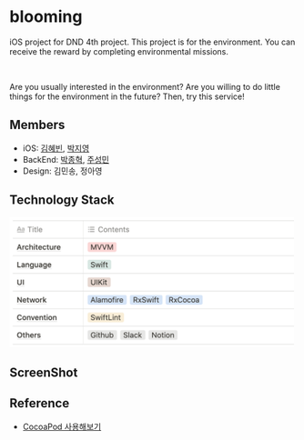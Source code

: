 # blooming
iOS project for DND 4th project. This project is for the environment. You can receive the reward by completing environmental missions.

<br />

Are you usually interested in the environment? Are you willing to do little things for the environment in the future? Then, try this service!

## Members
* iOS: [김혜빈](https://github.com/kimhyebeen), [박지영](https://github.com/zyeongPark)
* BackEnd: [박종혁](https://github.com/ParkJongHyuck), [주성민](https://github.com/god9599)
* Design: 김민송, 정아영

## Technology Stack
<img src="./image/TechStack.png" width="500" />

## ScreenShot

## Reference
* [CocoaPod 사용해보기](https://the-brain-of-sic2.tistory.com/66)